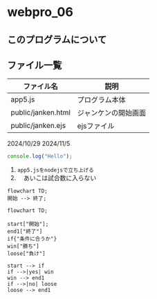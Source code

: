 # webpro_06
## このプログラムについて
## ファイル一覧
ファイル名 | 説明
-|-
app5.js | プログラム本体
public/janken.html | ジャンケンの開始画面
public/janken.ejs | ejsファイル

2024/10/29
2024/11/5
```javascript
console.log("Hello");
```
 1. ```app5.jsをnodejsで立ち上げる```
 1. 　あいこは試合数に入らない
 ```mermaid
flowchart TD;
開始 --> 終了;
```
```mermaid
flowchart TD;

start["開始"];
end1["終了"]
if{"条件に合うか"}
win["勝ち"]
loose["負け"]

start --> if
if -->|yes| win
win --> end1
if -->|no| loose
loose --> end1
```